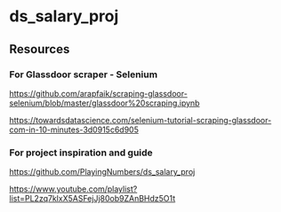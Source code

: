 # ds_salary_proj

## Resources

### For Glassdoor scraper - Selenium
https://github.com/arapfaik/scraping-glassdoor-selenium/blob/master/glassdoor%20scraping.ipynb

https://towardsdatascience.com/selenium-tutorial-scraping-glassdoor-com-in-10-minutes-3d0915c6d905

### For project inspiration and guide
https://github.com/PlayingNumbers/ds_salary_proj

https://www.youtube.com/playlist?list=PL2zq7klxX5ASFejJj80ob9ZAnBHdz5O1t
